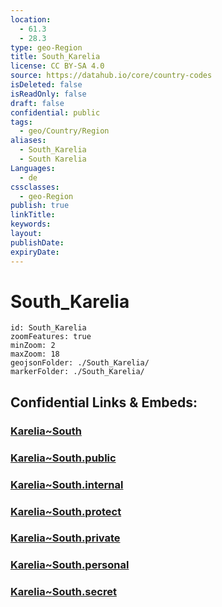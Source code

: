 ```yaml
---
location:
  - 61.3
  - 28.3
type: geo-Region
title: South_Karelia
license: CC BY-SA 4.0
source: https://datahub.io/core/country-codes
isDeleted: false
isReadOnly: false
draft: false
confidential: public
tags:
  - geo/Country/Region
aliases:
  - South_Karelia
  - South Karelia
Languages:
  - de
cssclasses:
  - geo-Region
publish: true
linkTitle:
keywords:
layout:
publishDate:
expiryDate:
---
```


# South_Karelia

```leaflet
id: South_Karelia
zoomFeatures: true 
minZoom: 2 
maxZoom: 18
geojsonFolder: ./South_Karelia/
markerFolder: ./South_Karelia/
```


## Confidential Links & Embeds: 

### [Karelia~South](/_Standards/Earth/Continent/Europe/Europe~North/Finland/Provinces~Finland/Southern_Finland/counties~Southern_Finland/Karelia~South.md) 

### [Karelia~South.public](/_public/Earth/Continent/Europe/Europe~North/Finland/Provinces~Finland/Southern_Finland/counties~Southern_Finland/Karelia~South.public.md) 

### [Karelia~South.internal](/_internal/Earth/Continent/Europe/Europe~North/Finland/Provinces~Finland/Southern_Finland/counties~Southern_Finland/Karelia~South.internal.md) 

### [Karelia~South.protect](/_protect/Earth/Continent/Europe/Europe~North/Finland/Provinces~Finland/Southern_Finland/counties~Southern_Finland/Karelia~South.protect.md) 

### [Karelia~South.private](/_private/Earth/Continent/Europe/Europe~North/Finland/Provinces~Finland/Southern_Finland/counties~Southern_Finland/Karelia~South.private.md) 

### [Karelia~South.personal](/_personal/Earth/Continent/Europe/Europe~North/Finland/Provinces~Finland/Southern_Finland/counties~Southern_Finland/Karelia~South.personal.md) 

### [Karelia~South.secret](/_secret/Earth/Continent/Europe/Europe~North/Finland/Provinces~Finland/Southern_Finland/counties~Southern_Finland/Karelia~South.secret.md)

